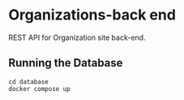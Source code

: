 # Organizations-back end
REST API for Organization site back-end.


## Running the Database

```
cd database
docker compose up
```